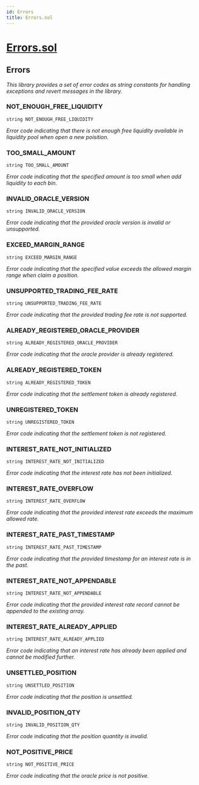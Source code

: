 ```yaml
---
id: Errors
title: Errors.sol
---
```

# [Errors.sol](https://github.com/chromatic-protocol/contracts/tree/main/contracts/core/libraries/Errors.sol)

## Errors

_This library provides a set of error codes as string constants for handling exceptions and revert messages in the library._

### NOT_ENOUGH_FREE_LIQUIDITY

```solidity
string NOT_ENOUGH_FREE_LIQUIDITY
```

_Error code indicating that there is not enough free liquidity available in liquidity pool when open a new poisition._

### TOO_SMALL_AMOUNT

```solidity
string TOO_SMALL_AMOUNT
```

_Error code indicating that the specified amount is too small when add liquidity to each bin._

### INVALID_ORACLE_VERSION

```solidity
string INVALID_ORACLE_VERSION
```

_Error code indicating that the provided oracle version is invalid or unsupported._

### EXCEED_MARGIN_RANGE

```solidity
string EXCEED_MARGIN_RANGE
```

_Error code indicating that the specified value exceeds the allowed margin range when claim a position._

### UNSUPPORTED_TRADING_FEE_RATE

```solidity
string UNSUPPORTED_TRADING_FEE_RATE
```

_Error code indicating that the provided trading fee rate is not supported._

### ALREADY_REGISTERED_ORACLE_PROVIDER

```solidity
string ALREADY_REGISTERED_ORACLE_PROVIDER
```

_Error code indicating that the oracle provider is already registered._

### ALREADY_REGISTERED_TOKEN

```solidity
string ALREADY_REGISTERED_TOKEN
```

_Error code indicating that the settlement token is already registered._

### UNREGISTERED_TOKEN

```solidity
string UNREGISTERED_TOKEN
```

_Error code indicating that the settlement token is not registered._

### INTEREST_RATE_NOT_INITIALIZED

```solidity
string INTEREST_RATE_NOT_INITIALIZED
```

_Error code indicating that the interest rate has not been initialized._

### INTEREST_RATE_OVERFLOW

```solidity
string INTEREST_RATE_OVERFLOW
```

_Error code indicating that the provided interest rate exceeds the maximum allowed rate._

### INTEREST_RATE_PAST_TIMESTAMP

```solidity
string INTEREST_RATE_PAST_TIMESTAMP
```

_Error code indicating that the provided timestamp for an interest rate is in the past._

### INTEREST_RATE_NOT_APPENDABLE

```solidity
string INTEREST_RATE_NOT_APPENDABLE
```

_Error code indicating that the provided interest rate record cannot be appended to the existing array._

### INTEREST_RATE_ALREADY_APPLIED

```solidity
string INTEREST_RATE_ALREADY_APPLIED
```

_Error code indicating that an interest rate has already been applied and cannot be modified further._

### UNSETTLED_POSITION

```solidity
string UNSETTLED_POSITION
```

_Error code indicating that the position is unsettled._

### INVALID_POSITION_QTY

```solidity
string INVALID_POSITION_QTY
```

_Error code indicating that the position quantity is invalid._

### NOT_POSITIVE_PRICE

```solidity
string NOT_POSITIVE_PRICE
```

_Error code indicating that the oracle price is not positive._

